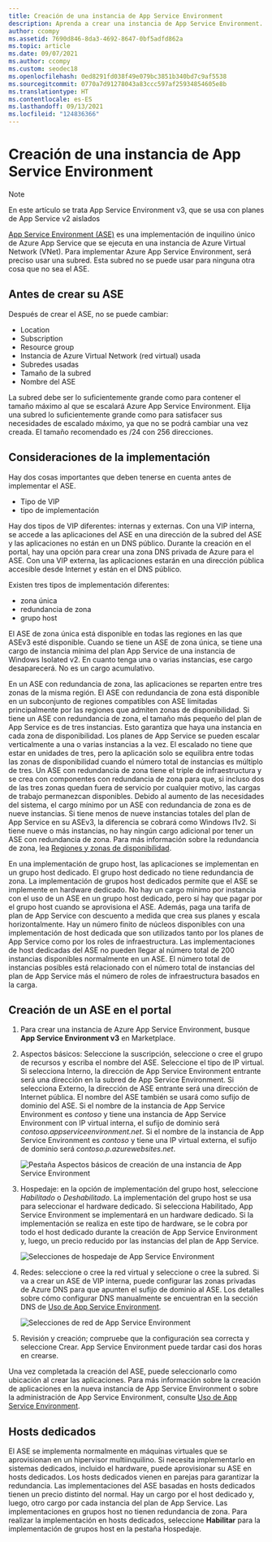 ```yaml
---
title: Creación de una instancia de App Service Environment
description: Aprenda a crear una instancia de App Service Environment.
author: ccompy
ms.assetid: 7690d846-8da3-4692-8647-0bf5adfd862a
ms.topic: article
ms.date: 09/07/2021
ms.author: ccompy
ms.custom: seodec18
ms.openlocfilehash: 0ed8291fd038f49e079bc3851b340bd7c9af5538
ms.sourcegitcommit: 0770a7d91278043a83ccc597af25934854605e8b
ms.translationtype: HT
ms.contentlocale: es-ES
ms.lasthandoff: 09/13/2021
ms.locfileid: "124836366"
---
```

# <a name="create-an-app-service-environment"></a>Creación de una instancia de App Service Environment
> [!NOTE]
> En este artículo se trata App Service Environment v3, que se usa con planes de App Service v2 aislados
> 


[App Service Environment (ASE)][Intro] es una implementación de inquilino único de Azure App Service que se ejecuta en una instancia de Azure Virtual Network (VNet). Para implementar Azure App Service Environment, será preciso usar una subred. Esta subred no se puede usar para ninguna otra cosa que no sea el ASE. 

## <a name="before-you-create-your-ase"></a>Antes de crear su ASE

Después de crear el ASE, no se puede cambiar:

- Location
- Subscription
- Resource group
- Instancia de Azure Virtual Network (red virtual) usada
- Subredes usadas
- Tamaño de la subred
- Nombre del ASE

La subred debe ser lo suficientemente grande como para contener el tamaño máximo al que se escalará Azure App Service Environment. Elija una subred lo suficientemente grande como para satisfacer sus necesidades de escalado máximo, ya que no se podrá cambiar una vez creada. El tamaño recomendado es /24 con 256 direcciones.

## <a name="deployment-considerations"></a>Consideraciones de la implementación

Hay dos cosas importantes que deben tenerse en cuenta antes de implementar el ASE. 

- Tipo de VIP
- tipo de implementación

Hay dos tipos de VIP diferentes: internas y externas. Con una VIP interna, se accede a las aplicaciones del ASE en una dirección de la subred del ASE y las aplicaciones no están en un DNS público. Durante la creación en el portal, hay una opción para crear una zona DNS privada de Azure para el ASE. Con una VIP externa, las aplicaciones estarán en una dirección pública accesible desde Internet y están en el DNS público. 

Existen tres tipos de implementación diferentes: 

- zona única 
- redundancia de zona
- grupo host

El ASE de zona única está disponible en todas las regiones en las que ASEv3 esté disponible. Cuando se tiene un ASE de zona única, se tiene una cargo de instancia mínima del plan App Service de una instancia de Windows Isolated v2. En cuanto tenga una o varias instancias, ese cargo desaparecerá. No es un cargo acumulativo. 

En un ASE con redundancia de zona, las aplicaciones se reparten entre tres zonas de la misma región. El ASE con redundancia de zona está disponible en un subconjunto de regiones compatibles con ASE limitadas principalmente por las regiones que admiten zonas de disponibilidad. Si tiene un ASE con redundancia de zona, el tamaño más pequeño del plan de App Service es de tres instancias. Esto garantiza que haya una instancia en cada zona de disponibilidad. Los planes de App Service se pueden escalar verticalmente a una o varias instancias a la vez. El escalado no tiene que estar en unidades de tres, pero la aplicación solo se equilibra entre todas las zonas de disponibilidad cuando el número total de instancias es múltiplo de tres. Un ASE con redundancia de zona tiene el triple de infraestructura y se crea con componentes con redundancia de zona para que, si incluso dos de las tres zonas quedan fuera de servicio por cualquier motivo, las cargas de trabajo permanezcan disponibles. Debido al aumento de las necesidades del sistema, el cargo mínimo por un ASE con redundancia de zona es de nueve instancias. Si tiene menos de nueve instancias totales del plan de App Service en su ASEv3, la diferencia se cobrará como Windows I1v2. Si tiene nueve o más instancias, no hay ningún cargo adicional por tener un ASE con redundancia de zona. Para más información sobre la redundancia de zona, lea [Regiones y zonas de disponibilidad][AZoverview].

En una implementación de grupo host, las aplicaciones se implementan en un grupo host dedicado. El grupo host dedicado no tiene redundancia de zona. La implementación de grupos host dedicados permite que el ASE se implemente en hardware dedicado. No hay un cargo mínimo por instancia con el uso de un ASE en un grupo host dedicado, pero sí hay que pagar por el grupo host cuando se aprovisiona el ASE. Además, paga una tarifa de plan de App Service con descuento a medida que crea sus planes y escala horizontalmente. Hay un número finito de núcleos disponibles con una implementación de host dedicada que son utilizados tanto por los planes de App Service como por los roles de infraestructura. Las implementaciones de host dedicadas del ASE no pueden llegar al número total de 200 instancias disponibles normalmente en un ASE. El número total de instancias posibles está relacionado con el número total de instancias del plan de App Service más el número de roles de infraestructura basados en la carga. 

## <a name="creating-an-ase-in-the-portal"></a>Creación de un ASE en el portal

1. Para crear una instancia de Azure App Service Environment, busque **App Service Environment v3** en Marketplace.  

2. Aspectos básicos:  Seleccione la suscripción, seleccione o cree el grupo de recursos y escriba el nombre del ASE.  Seleccione el tipo de IP virtual. Si selecciona Interno, la dirección de App Service Environment entrante será una dirección en la subred de App Service Environment. Si selecciona Externo, la dirección de ASE entrante será una dirección de Internet pública. El nombre del ASE también se usará como sufijo de dominio del ASE. Si el nombre de la instancia de App Service Environment es *contoso* y tiene una instancia de App Service Environment con IP virtual interna, el sufijo de dominio será *contoso.appserviceenvironment.net*. Si el nombre de la instancia de App Service Environment es *contoso* y tiene una IP virtual externa, el sufijo de dominio será *contoso.p.azurewebsites.net*. 

    ![Pestaña Aspectos básicos de creación de una instancia de App Service Environment](./media/creation/creation-basics.png)

3. Hospedaje: en la opción de implementación del grupo host, seleccione *Habilitado* o *Deshabilitado*. La implementación del grupo host se usa para seleccionar el hardware dedicado. Si selecciona Habilitado, App Service Environment se implementará en un hardware dedicado. Si la implementación se realiza en este tipo de hardware, se le cobra por todo el host dedicado durante la creación de App Service Environment y, luego, un precio reducido por las instancias del plan de App Service. 

    ![Selecciones de hospedaje de App Service Environment](./media/creation/creation-hosting.png)

4. Redes: seleccione o cree la red virtual y seleccione o cree la subred. Si va a crear un ASE de VIP interna, puede configurar las zonas privadas de Azure DNS para que apunten el sufijo de dominio al ASE. Los detalles sobre cómo configurar DNS manualmente se encuentran en la sección DNS de [Uso de App Service Environment][UsingASE].

    ![Selecciones de red de App Service Environment](./media/creation/creation-networking.png)

5. Revisión y creación; compruebe que la configuración sea correcta y seleccione Crear. App Service Environment puede tardar casi dos horas en crearse. 

Una vez completada la creación del ASE, puede seleccionarlo como ubicación al crear las aplicaciones. Para más información sobre la creación de aplicaciones en la nueva instancia de App Service Environment o sobre la administración de App Service Environment, consulte [Uso de App Service Environment][UsingASE].

## <a name="dedicated-hosts"></a>Hosts dedicados

El ASE se implementa normalmente en máquinas virtuales que se aprovisionan en un hipervisor multiinquilino. Si necesita implementarlo en sistemas dedicados, incluido el hardware, puede aprovisionar su ASE en hosts dedicados. Los hosts dedicados vienen en parejas para garantizar la redundancia. Las implementaciones del ASE basadas en hosts dedicados tienen un precio distinto del normal. Hay un cargo por el host dedicado y, luego, otro cargo por cada instancia del plan de App Service. Las implementaciones en grupos host no tienen redundancia de zona. Para realizar la implementación en hosts dedicados, seleccione **Habilitar** para la implementación de grupos host en la pestaña Hospedaje.

<!--Links-->
[Intro]: ./overview.md
[MakeASE]: ./creation.md
[ASENetwork]: ./networking.md
[UsingASE]: ./using.md
[UDRs]: ../../virtual-network/virtual-networks-udr-overview.md
[NSGs]: ../../virtual-network/network-security-groups-overview.md
[Pricing]: https://azure.microsoft.com/pricing/details/app-service/
[ARMOverview]: ../../azure-resource-manager/management/overview.md
[ConfigureSSL]: ../configure-ssl-certificate.md
[Kudu]: https://azure.microsoft.com/resources/videos/super-secret-kudu-debug-console-for-azure-web-sites/
[AppDeploy]: ../deploy-local-git.md
[ASEWAF]: app-service-app-service-environment-web-application-firewall.md
[AppGW]: ../../web-application-firewall/ag/ag-overview.md
[logalerts]: ../../azure-monitor/alerts/alerts-log.md
[AZoverview]: ../../availability-zones/az-overview.md
